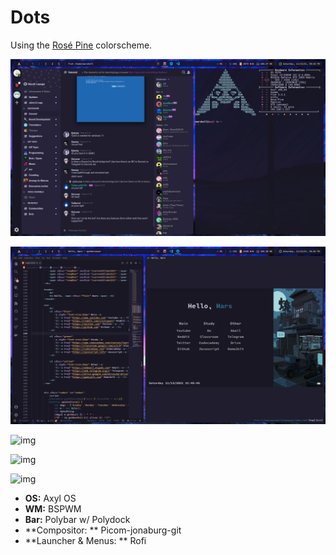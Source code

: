 # Dots
Using the [Rosé Pine](https://rosepinetheme.com) colorscheme.

![img](/screenshots/image.png)

![img](/screenshots/image2.png)

![img](/screenshots/image3.png)

![img](/screenshots/image4.png)

![img](/screenshots/image5.png)

* **OS:** Axyl OS
* **WM:** BSPWM
* **Bar:** Polybar w/ Polydock
* **Compositor: ** Picom-jonaburg-git
* **Launcher & Menus: ** Rofi

